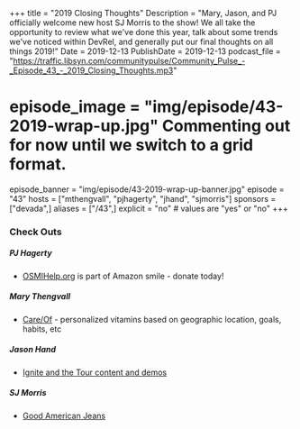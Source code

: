 +++
title = "2019 Closing Thoughts"
Description = "Mary, Jason, and PJ officially welcome new host SJ Morris to the show! We all take the opportunity to review what we've done this year, talk about some trends we've noticed within DevRel, and generally put our final thoughts on all things 2019!"
Date = 2019-12-13
PublishDate = 2019-12-13
podcast_file = "https://traffic.libsyn.com/communitypulse/Community_Pulse_-_Episode_43_-_2019_Closing_Thoughts.mp3"
# episode_image = "img/episode/43-2019-wrap-up.jpg" Commenting out for now until we switch to a grid format.
episode_banner = "img/episode/43-2019-wrap-up-banner.jpg"
episode = "43"
hosts = ["mthengvall", "pjhagerty", "jhand", "sjmorris"]
sponsors = ["devada",]
aliases = ["/43",]
explicit = "no" # values are "yes" or "no"
+++

### Check Outs

##### PJ Hagerty
* [OSMIHelp.org](https://OSMIHelp.org) is part of Amazon smile - donate today!


##### Mary Thengvall
* [Care/Of](https://takecareof.com/invites/mtydrn) - personalized vitamins based on geographic location, goals, habits, etc


##### Jason Hand
* [Ignite and the Tour content and demos](https://cda.ms/17t)


##### SJ Morris
* [Good American Jeans](https://www.goodamerican.com/)
